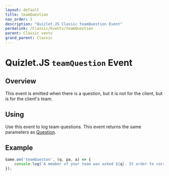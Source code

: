 ```yaml
---
layout: default
title: teamQuestion
nav_order: 1
description: "Quizlet.JS Classic teamQuestion Event"
permalink: /Classic/Events/teamQuestion
parent: Classic vents
grand_parent: Classic
---
```


# Quizlet.JS `teamQuestion` Event

## Overview
This event is emitted when there is a question, but it is not for the client, but is for the client's team.

## Using
Use this event to log team questions. This event returns the same parameters as [Question](/Classic/Events/Question).

## Example
```js
Game.on('teamQueston', (q, pa, a) => {
    console.log(`A member of your team was asked ${q}. It order to correctly answer this question, they must answer ${a}s`);
});
```